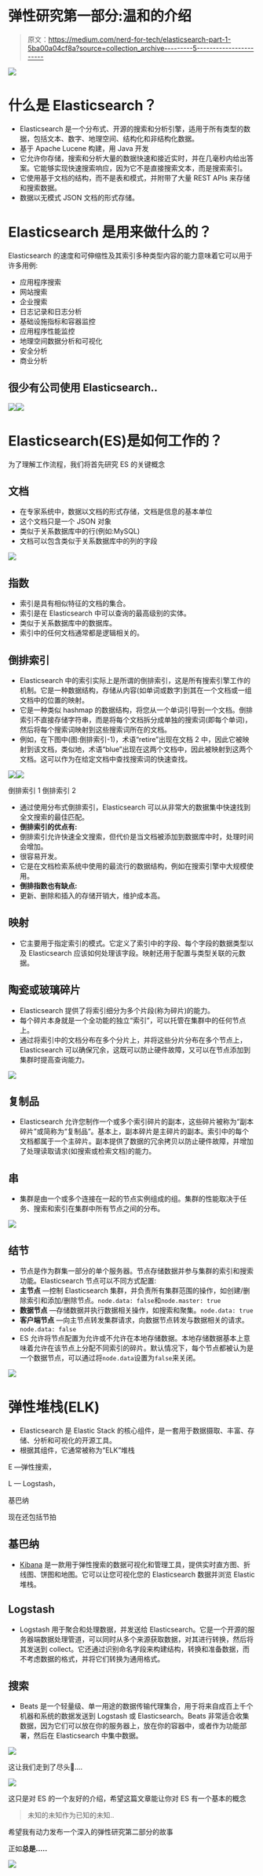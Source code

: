 # 弹性研究第一部分:温和的介绍

> 原文：<https://medium.com/nerd-for-tech/elasticsearch-part-1-5ba00a04cf8a?source=collection_archive---------5----------------------->

![](img/a7d199d621e2bbca4985f7f88cf85f7c.png)

# 什么是 Elasticsearch？

*   Elasticsearch 是一个分布式、开源的搜索和分析引擎，适用于所有类型的数据，包括文本、数字、地理空间、结构化和非结构化数据。
*   基于 Apache Lucene 构建，用 Java 开发
*   它允许你存储，搜索和分析大量的数据快速和接近实时，并在几毫秒内给出答案。它能够实现快速搜索响应，因为它不是直接搜索文本，而是搜索索引。
*   它使用基于文档的结构，而不是表和模式，并附带了大量 REST APIs 来存储和搜索数据。
*   数据以无模式 JSON 文档的形式存储。

# Elasticsearch 是用来做什么的？

Elasticsearch 的速度和可伸缩性及其索引多种类型内容的能力意味着它可以用于许多用例:

*   应用程序搜索
*   网站搜索
*   企业搜索
*   日志记录和日志分析
*   基础设施指标和容器监控
*   应用程序性能监控
*   地理空间数据分析和可视化
*   安全分析
*   商业分析

## 很少有公司使用 Elasticsearch..

![](img/6686b91e63400e6da3f90e90b2057b45.png)![](img/746ba99af2a231221b8e21a85285e555.png)

# Elasticsearch(ES)是如何工作的？

为了理解工作流程，我们将首先研究 ES 的关键概念

## 文档

*   在专家系统中，数据以文档的形式存储，文档是信息的基本单位
*   这个文档只是一个 JSON 对象
*   类似于关系数据库中的行(例如:MySQL)
*   文档可以包含类似于关系数据库中的列的字段

![](img/095d7c1f11d5efd04990cbacb518c19c.png)

## 指数

*   索引是具有相似特征的文档的集合。
*   索引是在 Elasticsearch 中可以查询的最高级别的实体。
*   类似于关系数据库中的数据库。
*   索引中的任何文档通常都是逻辑相关的。

## 倒排索引

*   Elasticsearch 中的索引实际上是所谓的倒排索引，这是所有搜索引擎工作的机制。它是一种数据结构，存储从内容(如单词或数字)到其在一个文档或一组文档中的位置的映射。
*   它是一种类似 hashmap 的数据结构，将您从一个单词引导到一个文档。倒排索引不直接存储字符串，而是将每个文档拆分成单独的搜索词(即每个单词)，然后将每个搜索词映射到这些搜索词所在的文档。
*   例如，在下图中(图:倒排索引-1)，术语“retire”出现在文档 2 中，因此它被映射到该文档，类似地，术语“blue”出现在这两个文档中，因此被映射到这两个文档。这可以作为在给定文档中查找搜索词的快速查找。

![](img/03a3fa7591e63a47989d91d4e69fcd95.png)![](img/873cbd8485db66d8376601481c5248cd.png)

倒排索引 1 倒排索引 2

*   通过使用分布式倒排索引，Elasticsearch 可以从非常大的数据集中快速找到全文搜索的最佳匹配。
*   **倒排索引的优点有:**
*   倒排索引允许快速全文搜索，但代价是当文档被添加到数据库中时，处理时间会增加。
*   很容易开发。
*   它是在文档检索系统中使用的最流行的数据结构，例如在搜索引擎中大规模使用。
*   **倒排指数也有缺点:**
*   更新、删除和插入的存储开销大，维护成本高。

## **映射**

*   它主要用于指定索引的模式。它定义了索引中的字段、每个字段的数据类型以及 Elasticsearch 应该如何处理该字段。映射还用于配置与类型关联的元数据。

## 陶瓷或玻璃碎片

*   Elasticsearch 提供了将索引细分为多个片段(称为碎片)的能力。
*   每个碎片本身就是一个全功能的独立“索引”，可以托管在集群中的任何节点上。
*   通过将索引中的文档分布在多个分片上，并将这些分片分布在多个节点上，Elasticsearch 可以确保冗余，这既可以防止硬件故障，又可以在节点添加到集群时提高查询能力。

![](img/d4f237599634171cb6bc1f06de1733f5.png)

## 复制品

*   Elasticsearch 允许您制作一个或多个索引碎片的副本，这些碎片被称为“副本碎片”或简称为“复制品”。基本上，副本碎片是主碎片的副本。索引中的每个文档都属于一个主碎片。副本提供了数据的冗余拷贝以防止硬件故障，并增加了处理读取请求(如搜索或检索文档)的能力。

## 串

*   集群是由一个或多个连接在一起的节点实例组成的组。集群的性能取决于任务、搜索和索引在集群中所有节点之间的分布。

![](img/865e960566eca0293ab6ae8e33f86561.png)

## 结节

*   节点是作为群集一部分的单个服务器。节点存储数据并参与集群的索引和搜索功能。Elasticsearch 节点可以不同方式配置:
*   **主节点** —控制 Elasticsearch 集群，并负责所有集群范围的操作，如创建/删除索引和添加/删除节点。`node.data: false`和`node.master: true`
*   **数据节点** —存储数据并执行数据相关操作，如搜索和聚集。`node.data: true`
*   **客户端节点** —向主节点转发集群请求，向数据节点转发与数据相关的请求。`node.data: false`
*   ES 允许将节点配置为允许或不允许在本地存储数据。本地存储数据基本上意味着允许在该节点上分配不同索引的碎片。默认情况下，每个节点都被认为是一个数据节点，可以通过将`node.data`设置为`false`来关闭。

![](img/2250140b7c337a41e4980943ef61f5f9.png)

# 弹性堆栈(ELK)

*   Elasticsearch 是 Elastic Stack 的核心组件，是一套用于数据摄取、丰富、存储、分析和可视化的开源工具。
*   根据其组件，它通常被称为“ELK”堆栈

E —弹性搜索，

L — Logstash，

基巴纳

现在还包括节拍

## 基巴纳

*   [Kibana](https://www.knowi.com/blog/grafana-vs-kibana/) 是一款用于弹性搜索的数据可视化和管理工具，提供实时直方图、折线图、饼图和地图。它可以让您可视化您的 Elasticsearch 数据并浏览 Elastic 堆栈。

## Logstash

*   Logstash 用于聚合和处理数据，并发送给 Elasticsearch。它是一个开源的服务器端数据处理管道，可以同时从多个来源获取数据，对其进行转换，然后将其发送到 collect。它还通过识别命名字段来构建结构，转换和准备数据，而不考虑数据的格式，并将它们转换为通用格式。

## 搜索

*   Beats 是一个轻量级、单一用途的数据传输代理集合，用于将来自成百上千个机器和系统的数据发送到 Logstash 或 Elasticsearch。Beats 非常适合收集数据，因为它们可以放在你的服务器上，放在你的容器中，或者作为功能部署，然后在 Elasticsearch 中集中数据。

![](img/2047c66f4fff1cca027cc2bba0f5f69e.png)

这让我们走到了尽头👀….

![](img/5054fe7d92c867fc9a3ea3dfe1aaa4b8.png)

这只是对 ES 的一个友好的介绍，希望这篇文章能让你对 ES 有一个基本的概念

> 未知的未知作为已知的未知..

希望我有动力发布一个深入的弹性研究第二部分的故事

正如**总是…..**

![](img/dcf21bddde5fc157c9aac93e9c15ed20.png)